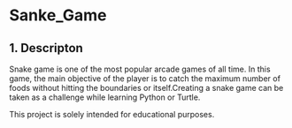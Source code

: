 # Sanke_Game

## 1. Descripton
Snake game is one of the most popular arcade games of all time. In this game, the main objective of the player is to catch the maximum number of foods without hitting the boundaries  or itself.Creating a snake game can be taken as a challenge while learning Python or Turtle.

This project is solely intended for educational purposes.
